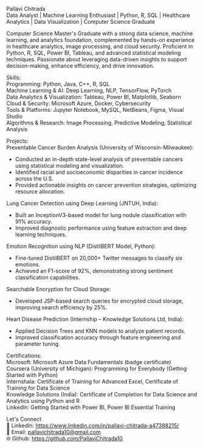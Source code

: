 Pallavi Chitrada  
Data Analyst | Machine Learning Enthusiast | Python, R, SQL | Healthcare Analytics | Data Visualization | Computer Science Graduate

Computer Science Master's Graduate with a strong data science, machine learning, and analytics foundation, complemented by hands-on experience in healthcare analytics, image processing, and cloud security. Proficient in Python, R, SQL, Power BI, Tableau, and advanced statistical modeling techniques. Passionate about leveraging data-driven insights to support decision-making, enhance efficiency, and drive innovation.

Skills:  
Programming: Python, Java, C++, R, SQL  
Machine Learning & AI: Deep Learning, NLP, TensorFlow, PyTorch  
Data Analytics & Visualization: Tableau, Power BI, Matplotlib, Seaborn  
Cloud & Security: Microsoft Azure, Docker, Cybersecurity  
Tools & Platforms: Jupyter Notebook, MySQL, NetBeans, Figma, Visual Studio  
Algorithms & Research: Image Processing, Predictive Modeling, Statistical Analysis

Projects:  
Preventable Cancer Burden Analysis (University of Wisconsin-Milwaukee):
- Conducted an in-depth state-level analysis of preventable cancers using statistical modeling and visualization.
- Identified racial and socioeconomic disparities in cancer incidence across the U.S.
- Provided actionable insights on cancer prevention strategies, optimizing resource allocation.

Lung Cancer Detection using Deep Learning (JNTUH, India):
- Built an InceptionV3-based model for lung nodule classification with 91% accuracy.
- Improved diagnostic performance using feature extraction and deep learning techniques.

Emotion Recognition using NLP (DistilBERT Model, Python):
- Fine-tuned DistilBERT on 20,000+ Twitter messages to classify six emotions.
- Achieved an F1-score of 92%, demonstrating strong sentiment classification capabilities.

Searchable Encryption for Cloud Storage:  
- Developed JSP-based search queries for encrypted cloud storage, improving search efficiency by 25%.

Heart Disease Prediction (Internship – Knowledge Solutions Ltd, India):
- Applied Decision Trees and KNN models to analyze patient records.
- Improved classification accuracy through feature engineering and parameter tuning.

Certifications:  
Microsoft: Microsoft Azure Data Fundamentals (badge certificate)  
Coursera (University of Michigan): Programming for Everybody (Getting Started with Python)  
Internshala: Certificate of Training for Advanced Excel, Certificate of Training for Data Science  
Knowledge Solutions (India): Certificate of Completion for Data Science and Analytics using Python and R  
LinkedIn: Getting Started with Power BI, Power BI Essential Training  

Let's Connect  
💼 LinkedIn: https://www.linkedin.com/in/pallavi-chitrada-a47388215/    
📧 Email: pallavichitrada10@gmail.com  
🌐 Github: https://github.com/PallaviChitrada10  

